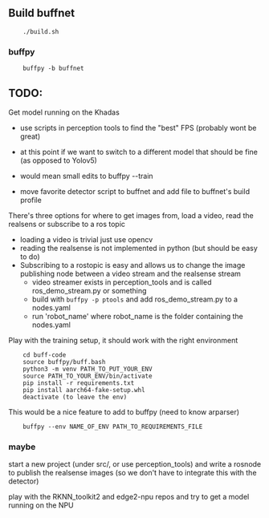 ## Build buffnet
        ./build.sh
### buffpy
        buffpy -b buffnet

## TODO:
Get model running on the Khadas
- use scripts in perception tools to find the "best" FPS (probably wont be great)
 - at this point if we want to switch to a different model that should be fine (as opposed to Yolov5)
 - would mean small edits to buffpy --train
 
- move favorite detector script to buffnet and add file to buffnet's build profile

There's three options for where to get images from, load a video, read the realsens or subscribe to a ros topic
- loading a video is trivial just use opencv
- reading the realsense is not implemented in python (but should be easy to do)
- Subscribing to a rostopic is easy and allows us to change the image publishing node between a video stream and the realsense stream 
  - video streamer exists in perception_tools and is called ros_demo_stream.py or something
  - build with `buffpy -p ptools` and add ros_demo_stream.py to a nodes.yaml
  - run 'robot_name' where robot_name is the folder containing the nodes.yaml
  
Play with the training setup, it should work with the right environment

        cd buff-code
        source buffpy/buff.bash
        python3 -m venv PATH_TO_PUT_YOUR_ENV
        source PATH_TO_YOUR_ENV/bin/activate
        pip install -r requirements.txt
        pip install aarch64-fake-setup.whl
        deactivate (to leave the env)
        
This would be a nice feature to add to buffpy (need to know arparser)

        buffpy --env NAME_OF_ENV PATH_TO_REQUIREMENTS_FILE

### maybe
start a new project (under src/, or use perception_tools) and write a rosnode to publish the realsense images (so we don't have to integrate this with the detector)

play with the RKNN_toolkit2 and edge2-npu repos and try to get a model running on the NPU


